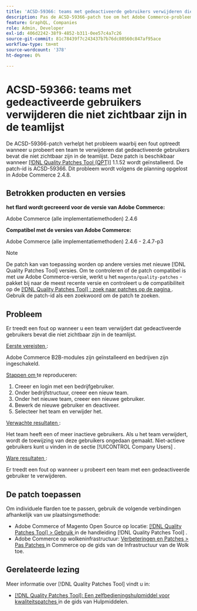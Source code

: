 ```yaml
---
title: 'ACSD-59366: teams met gedeactiveerde gebruikers verwijderen die niet zichtbaar zijn in de teamlijst'
description: Pas de ACSD-59366-patch toe om het Adobe Commerce-probleem op te lossen wanneer een fout optreedt bij het verwijderen van een team dat gedeactiveerde gebruikers bevat die niet zichtbaar zijn in de teamlijst.
feature: GraphQL, Companies
role: Admin, Developer
exl-id: 406d2242-38f9-4852-b311-0ee57c4a7c26
source-git-commit: 81c78439f7c243437b7b76dc80560c847af95ace
workflow-type: tm+mt
source-wordcount: '378'
ht-degree: 0%

---
```


# ACSD-59366: teams met gedeactiveerde gebruikers verwijderen die niet zichtbaar zijn in de teamlijst

De ACSD-59366-patch verhelpt het probleem waarbij een fout optreedt wanneer u probeert een team te verwijderen dat gedeactiveerde gebruikers bevat die niet zichtbaar zijn in de teamlijst. Deze patch is beschikbaar wanneer [[!DNL Quality Patches Tool (QPT)]](/help/tools/quality-patches-tool/quality-patches-tool-to-self-serve-quality-patches.md) 1.1.52 wordt geïnstalleerd. De patch-id is ACSD-59366. Dit probleem wordt volgens de planning opgelost in Adobe Commerce 2.4.8.

## Betrokken producten en versies

**het flard wordt gecreeerd voor de versie van Adobe Commerce:**

Adobe Commerce (alle implementatiemethoden) 2.4.6

**Compatibel met de versies van Adobe Commerce:**

Adobe Commerce (alle implementatiemethoden) 2.4.6 - 2.4.7-p3

>[!NOTE]
>
>De patch kan van toepassing worden op andere versies met nieuwe [!DNL Quality Patches Tool] versies. Om te controleren of de patch compatibel is met uw Adobe Commerce-versie, werkt u het `magento/quality-patches` -pakket bij naar de meest recente versie en controleert u de compatibiliteit op de [[!DNL Quality Patches Tool] : zoek naar patches op de pagina ](https://experienceleague.adobe.com/tools/commerce-quality-patches/index.html) . Gebruik de patch-id als een zoekwoord om de patch te zoeken.

## Probleem

Er treedt een fout op wanneer u een team verwijdert dat gedeactiveerde gebruikers bevat die niet zichtbaar zijn in de teamlijst.

<u> Eerste vereisten </u>:

Adobe Commerce B2B-modules zijn geïnstalleerd en bedrijven zijn ingeschakeld.

<u> Stappen om </u> te reproduceren:

1. Creeer en login met een bedrijfgebruiker.
1. Onder bedrijfstructuur, creeer een nieuw team.
1. Onder het nieuwe team, creeer een nieuwe gebruiker.
1. Bewerk de nieuwe gebruiker en deactiveer.
1. Selecteer het team en verwijder het.

<u> Verwachte resultaten </u>:

Het team heeft een of meer inactieve gebruikers. Als u het team verwijdert, wordt de toewijzing van deze gebruikers ongedaan gemaakt. Niet-actieve gebruikers kunt u vinden in de sectie [!UICONTROL Company Users] .

<u> Ware resultaten </u>:

Er treedt een fout op wanneer u probeert een team met een gedeactiveerde gebruiker te verwijderen.

## De patch toepassen

Om individuele flarden toe te passen, gebruik de volgende verbindingen afhankelijk van uw plaatsingsmethode:

* Adobe Commerce of Magento Open Source op locatie: [[!DNL Quality Patches Tool]  > Gebruik ](/help/tools/quality-patches-tool/usage.md) in de handleiding [!DNL Quality Patches Tool] .
* Adobe Commerce op wolkeninfrastructuur: [ Verbeteringen en Patches > Pas Patches ](https://experienceleague.adobe.com/docs/commerce-cloud-service/user-guide/develop/upgrade/apply-patches.html) in Commerce op de gids van de Infrastructuur van de Wolk toe.

## Gerelateerde lezing

Meer informatie over [!DNL Quality Patches Tool] vindt u in:

* [[!DNL Quality Patches Tool]: Een zelfbedieningshulpmiddel voor kwaliteitspatches ](/help/tools/quality-patches-tool/quality-patches-tool-to-self-serve-quality-patches.md) in de gids van Hulpmiddelen.
